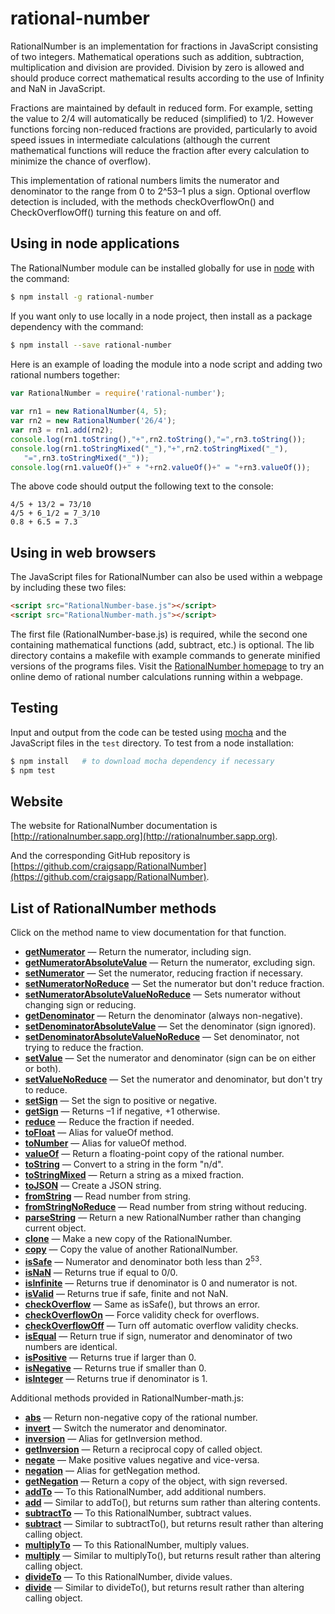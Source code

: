rational-number
===============

RationalNumber is an implementation for fractions in JavaScript
consisting of two integers.  Mathematical operations such as addition,
subtraction, multiplication and division are provided.  Division
by zero is allowed and should produce correct mathematical results
according to the use of Infinity and NaN in JavaScript.

Fractions are maintained by default in reduced form.  For example,
setting the value to 2/4 will automatically be reduced (simplified)
to 1/2. However functions forcing non-reduced fractions are
provided, particularly to avoid speed issues in intermediate
calculations (although the current mathematical functions will reduce
the fraction after every calculation to minimize the chance of overflow).

This implementation of rational numbers limits the numerator and
denominator to the range from 0 to 2^53&ndash;1 plus a sign.  Optional
overflow detection is included, with the methods checkOverflowOn()
and CheckOverflowOff() turning this feature on and off.


## Using in node applications

The RationalNumber module can be installed globally for use in
[node](http://nodejs.org) with the command:

``` bash
$ npm install -g rational-number
```

If you want only to use locally in a node project, then install as a package
dependency with the command:

``` bash
$ npm install --save rational-number
```

Here is an example of loading the module into a node script and adding two
rational numbers together:

``` javascript
var RationalNumber = require('rational-number');
    
var rn1 = new RationalNumber(4, 5);
var rn2 = new RationalNumber('26/4');
var rn3 = rn1.add(rn2);
console.log(rn1.toString(),"+",rn2.toString(),"=",rn3.toString());
console.log(rn1.toStringMixed("_"),"+",rn2.toStringMixed("_"),
   "=",rn3.toStringMixed("_"));
console.log(rn1.valueOf()+" + "+rn2.valueOf()+" = "+rn3.valueOf());
```

The above code should output the following text to the console:

``` text
4/5 + 13/2 = 73/10
4/5 + 6_1/2 = 7_3/10
0.8 + 6.5 = 7.3
```


## Using in web browsers

The JavaScript files for RationalNumber can also be used within
a webpage by including these two files:

``` HTML
<script src="RationalNumber-base.js"></script>
<script src="RationalNumber-math.js"></script>
```

The first file (RationalNumber-base.js) is required, while the
second one containing mathematical functions (add, subtract, etc.)
is optional.  The lib directory contains a makefile with example
commands to generate minified versions of the programs files.
Visit the [RationalNumber homepage](http://rationalnumber.sapp.org)
to try an online demo of rational number calculations running within
a webpage.


## Testing

Input and output from the code can be tested using
[mocha](http://mochajs.org) and the JavaScript files in the `test`
directory.  To test from a node installation:

``` bash
$ npm install   # to download mocha dependency if necessary
$ npm test
```


## Website

The website for RationalNumber documentation is 
[http://rationalnumber.sapp.org](http://rationalnumber.sapp.org).

And the corresponding GitHub repository is
[https://github.com/craigsapp/RationalNumber](https://github.com/craigsapp/RationalNumber).


## List of RationalNumber methods

Click on the method name to view documentation for that function.

* [**getNumerator**](http://rationalnumber.sapp.org/#getNumerator) &mdash; Return the numerator, including sign.
* [**getNumeratorAbsoluteValue**](http://rationalnumber.sapp.org/#getNumeratorAbsoluteValue) &mdash; Return the numerator, excluding sign.
* [**setNumerator**](http://rationalnumber.sapp.org/#setNumerator) &mdash; Set the numerator, reducing fraction if necessary.
* [**setNumeratorNoReduce**](http://rationalnumber.sapp.org/#setNumeratorNoReduce) &mdash; Set the numerator but don't reduce fraction.
* [**setNumeratorAbsoluteValueNoReduce**](http://rationalnumber.sapp.org/#setNumeratorAbsoluteValueNoReduce) &mdash; Sets numerator without changing sign or reducing.
* [**getDenominator**](http://rationalnumber.sapp.org/#getDenominator) &mdash; Return the denominator (always non-negative).
* [**setDenominatorAbsoluteValue**](http://rationalnumber.sapp.org/#setDenominatorAbsoluteValue) &mdash; Set the denominator (sign ignored).
* [**setDenominatorAbsoluteValueNoReduce**](http://rationalnumber.sapp.org/#setDenominatorAbsoluteValueNoReduce) &mdash; Set denominator, not trying to reduce the fraction.
* [**setValue**](http://rationalnumber.sapp.org/#setValue) &mdash; Set the numerator and denominator (sign can be on either or both).
* [**setValueNoReduce**](http://rationalnumber.sapp.org/#setValueNoReduce) &mdash; Set the numerator and denominator, but don't try to reduce.
* [**setSign**](http://rationalnumber.sapp.org/#setSign) &mdash; Set the sign to positive or negative.
* [**getSign**](http://rationalnumber.sapp.org/#getSign) &mdash; Returns &ndash;1 if negative, +1 otherwise.
* [**reduce**](http://rationalnumber.sapp.org/#reduce) &mdash; Reduce the fraction if needed.
* [**toFloat**](http://rationalnumber.sapp.org/#toFloat) &mdash; Alias for valueOf method.
* [**toNumber**](http://rationalnumber.sapp.org/#toNumber) &mdash; Alias for valueOf method.
* [**valueOf**](http://rationalnumber.sapp.org/#valueOf) &mdash; Return a floating-point copy of the rational number.
* [**toString**](http://rationalnumber.sapp.org/#toString) &mdash; Convert to a string in the form "n/d".
* [**toStringMixed**](http://rationalnumber.sapp.org/#toStringMixed) &mdash; Return a string as a mixed fraction.
* [**toJSON**](http://rationalnumber.sapp.org/#toJSON) &mdash; Create a JSON string.
* [**fromString**](http://rationalnumber.sapp.org/#fromString) &mdash; Read number from string.
* [**fromStringNoReduce**](http://rationalnumber.sapp.org/#fromStringNoReduce) &mdash; Read number from string without reducing.
* [**parseString**](http://rationalnumber.sapp.org/#parseString) &mdash; Return a new RationalNumber rather than changing current object.
* [**clone**](http://rationalnumber.sapp.org/#clone) &mdash; Make a new copy of the RationalNumber.
* [**copy**](http://rationalnumber.sapp.org/#copy) &mdash; Copy the value of another RationalNumber.
* [**isSafe**](http://rationalnumber.sapp.org/#isSafe) &mdash; Numerator and denominator both less than 2<sup>53</sup>.
* [**isNaN**](http://rationalnumber.sapp.org/#isNaN) &mdash; Returns true if equal to 0/0.
* [**isInfinite**](http://rationalnumber.sapp.org/#isInfinite) &mdash; Returns true if denominator is 0 and numerator is not.
* [**isValid**](http://rationalnumber.sapp.org/#isValid) &mdash; Returns true if safe, finite and not NaN.
* [**checkOverflow**](http://rationalnumber.sapp.org/#checkOverflow) &mdash; Same as isSafe(), but throws an error.
* [**checkOverflowOn**](http://rationalnumber.sapp.org/#checkOverflowOn) &mdash; Force validity check for overflows.
* [**checkOverflowOff**](http://rationalnumber.sapp.org/#checkOverflowOff) &mdash; Turn off automatic overflow validity checks.
* [**isEqual**](http://rationalnumber.sapp.org/#isEqual) &mdash; Return true if sign, numerator and denominator of two numbers are identical.
* [**isPositive**](http://rationalnumber.sapp.org/#isPositive) &mdash; Returns true if larger than 0.
* [**isNegative**](http://rationalnumber.sapp.org/#isNegative) &mdash; Returns true if smaller than 0.
* [**isInteger**](http://rationalnumber.sapp.org/#isInteger) &mdash; Returns true if denominator is 1.

Additional methods provided in RationalNumber-math.js:

* [**abs**](http://rationalnumber.sapp.org/#abs) &mdash; Return non-negative copy of the rational number.
* [**invert**](http://rationalnumber.sapp.org/#invert) &mdash; Switch the numerator and denominator.
* [**inversion**](http://rationalnumber.sapp.org/#inversion) &mdash; Alias for getInversion method.
* [**getInversion**](http://rationalnumber.sapp.org/#getInversion) &mdash; Return a reciprocal copy of called object.
* [**negate**](http://rationalnumber.sapp.org/#negate) &mdash; Make positive values negative and vice-versa.
* [**negation**](http://rationalnumber.sapp.org/#negation) &mdash; Alias for getNegation method.
* [**getNegation**](http://rationalnumber.sapp.org/#getNegation) &mdash; Return a copy of the object, with sign reversed.
* [**addTo**](http://rationalnumber.sapp.org/#addTo) &mdash; To this RationalNumber, add additional numbers.
* [**add**](http://rationalnumber.sapp.org/#add) &mdash; Similar to addTo(), but returns sum rather than altering contents.
* [**subtractTo**](http://rationalnumber.sapp.org/#subtractTo) &mdash; To this RationalNumber, subtract values.
* [**subtract**](http://rationalnumber.sapp.org/#subtract) &mdash; Similar to subtractTo(), but returns result rather than altering calling object.
* [**multiplyTo**](http://rationalnumber.sapp.org/#multiplyTo) &mdash; To this RationalNumber, multiply values.
* [**multiply**](http://rationalnumber.sapp.org/#multiply) &mdash; Similar to multiplyTo(), but returns result rather than altering calling object.
* [**divideTo**](http://rationalnumber.sapp.org/#divideTo) &mdash; To this RationalNumber, divide values.
* [**divide**](http://rationalnumber.sapp.org/#divide) &mdash; Similar to divideTo(), but returns result rather than altering calling object.



